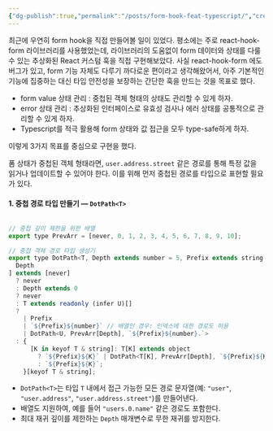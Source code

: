 ```yaml
---
{"dg-publish":true,"permalink":"/posts/form-hook-feat-typescript/","created":"2025-05-25","updated":"2025-05-25T20:59:00"}
---
```


최근에 우연히 form hook을 직접 만들어볼 일이 있었다. 평소에는 주로 react-hook-form 라이브러리를 사용했었는데, 라이브러리의 도움없이 form 데이터와 상태를 다룰 수 있는 추상화된 React 커스텀 훅을 직접 구현해보았다. 사실 react-hook-form 에도 버그가 있고, form 기능 자체도 다루기 까다로운 편이라고 생각해왔어서, 아주 기본적인 기능에 집중하는 대신 타입 안전성을 보장하는 간단한 훅을 만드는 것을 목표로 했다.

- form value 상태 관리 : 중첩된 객체 형태의 상태도 관리할 수 있게 하자.
- error 상태 관리 : 추상화된 인터페이스로 유효성 검사나 에러 상태를 공통적으로 관리할 수 있게 하자.
- Typescript를 적극 활용해 form 상태와 값 접근을 모두 type-safe하게 하자.

이렇게 3가지 목표를 중심으로 구현을 했다.

폼 상태가 중첩된 객체 형태라면, `user.address.street` 같은 경로를 통해 특정 값을 읽거나 업데이트할 수 있어야 한다. 이를 위해 먼저 중첩된 경로를 타입으로 표현할 필요가 있다.

#### 1. 중첩 경로 타입 만들기 — `DotPath<T>`

```js

// 중첩 깊이 제한을 위한 배열
export type PrevArr = [never, 0, 1, 2, 3, 4, 5, 6, 7, 8, 9, 10];

// 중첩 객체 경로 타입 생성기
export type DotPath<T, Depth extends number = 5, Prefix extends string = ""> = [
  Depth
] extends [never]
  ? never
  : Depth extends 0
  ? never
  : T extends readonly (infer U)[]
  ? 
	| Prefix
    | `${Prefix}${number}` // 배열인 경우: 인덱스에 대한 경로도 허용
    | DotPath<U, PrevArr[Depth], `${Prefix}${number}.`>
  : {
      [K in keyof T & string]: T[K] extends object
        ? `${Prefix}${K}` | DotPath<T[K], PrevArr[Depth], `${Prefix}${K}.`>
        : `${Prefix}${K}`;
    }[keyof T & string];
```

- `DotPath<T>`는 타입 `T` 내에서 접근 가능한 모든 경로 문자열(예: `"user"`, `"user.address"`, `"user.address.street"`)를 만들어낸다.
- 배열도 지원하여, 예를 들어 `"users.0.name"` 같은 경로도 포함한다.
- 최대 재귀 깊이를 제한하는 `Depth` 매개변수로 무한 재귀를 방지한다.